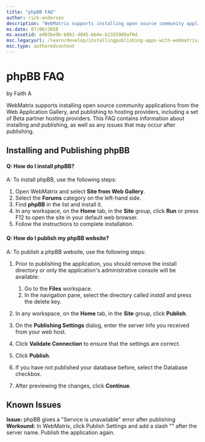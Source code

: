 ```yaml
---
title: "phpBB FAQ"
author: rick-anderson
description: "WebMatrix supports installing open source community applications from the Web Application Gallery, and publishing to hosting providers, including a set of Be..."
ms.date: 07/06/2010
ms.assetid: ed03be9b-b0b1-4845-bb4e-b1355989af0d
msc.legacyurl: /learn/develop/installingpublishing-apps-with-webmatrix/phpbb-faq
msc.type: authoredcontent
---
```

# phpBB FAQ

by Faith A

WebMatrix supports installing open source community applications from the Web Application Gallery, and publishing to hosting providers, including a set of Beta partner hosting providers. This FAQ contains information about installing and publishing, as well as any issues that may occur after publishing.

## Installing and Publishing phpBB

#### Q: How do I install phpBB?

A: To install phpBB, use the following steps:

1. Open WebMatrix and select **Site from Web Gallery**.
2. Select the **Forums** category on the left-hand side.
3. Find **phpBB** in the list and install it.
4. In any workspace, on the **Home** tab, in the **Site** group, click **Run** or press F12 to open the site in your default web browser.
5. Follow the instructions to complete installation.

#### Q: How do I publish my phpBB website?

A: To publish a phpBB website, use the following steps:

1. Prior to publishing the application, you should remove the install directory or only the application's administrative console will be available: 

    1. Go to the **Files** workspace.
    2. In the navigation pane, select the directory called *install* and press the delete key.
2. In any workspace, on the **Home** tab, in the **Site** group, click **Publish**.
3. On the **Publishing Settings** dialog, enter the server info you received from your web host.
4. Click **Validate Connection** to ensure that the settings are correct.
5. Click **Publish**.
6. If you have not published your database before, select the Database checkbox.
7. After previewing the changes, click **Continue**.

## Known Issues

**Issue:** phpBB gives a "Service is unavailable" error after publishing  
**Workound:** In WebMatrix, click Publish Settings and add a slash "\" after the server name. Publish the application again.

